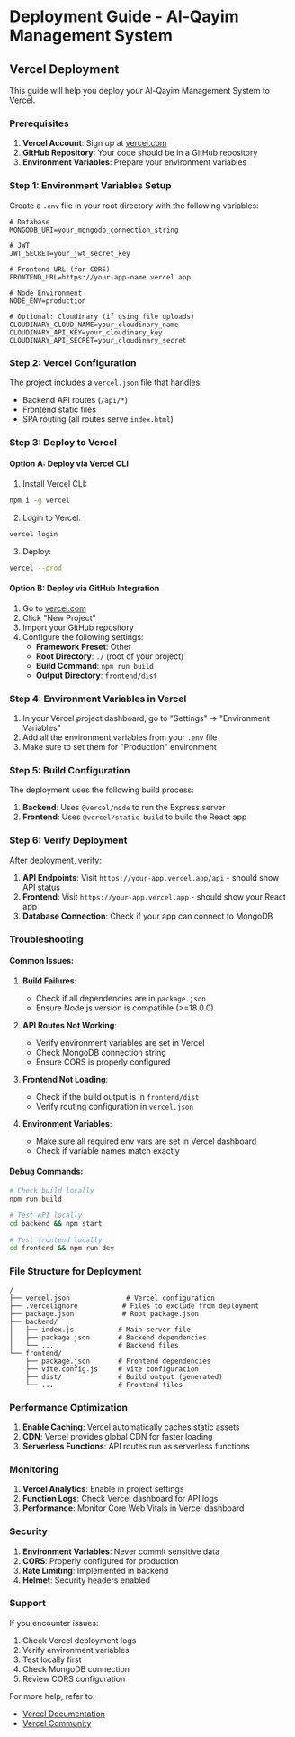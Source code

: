 # Deployment Guide - Al-Qayim Management System

## Vercel Deployment

This guide will help you deploy your Al-Qayim Management System to Vercel.

### Prerequisites

1. **Vercel Account**: Sign up at [vercel.com](https://vercel.com)
2. **GitHub Repository**: Your code should be in a GitHub repository
3. **Environment Variables**: Prepare your environment variables

### Step 1: Environment Variables Setup

Create a `.env` file in your root directory with the following variables:

```env
# Database
MONGODB_URI=your_mongodb_connection_string

# JWT
JWT_SECRET=your_jwt_secret_key

# Frontend URL (for CORS)
FRONTEND_URL=https://your-app-name.vercel.app

# Node Environment
NODE_ENV=production

# Optional: Cloudinary (if using file uploads)
CLOUDINARY_CLOUD_NAME=your_cloudinary_name
CLOUDINARY_API_KEY=your_cloudinary_key
CLOUDINARY_API_SECRET=your_cloudinary_secret
```

### Step 2: Vercel Configuration

The project includes a `vercel.json` file that handles:
- Backend API routes (`/api/*`)
- Frontend static files
- SPA routing (all routes serve `index.html`)

### Step 3: Deploy to Vercel

#### Option A: Deploy via Vercel CLI

1. Install Vercel CLI:
```bash
npm i -g vercel
```

2. Login to Vercel:
```bash
vercel login
```

3. Deploy:
```bash
vercel --prod
```

#### Option B: Deploy via GitHub Integration

1. Go to [vercel.com](https://vercel.com)
2. Click "New Project"
3. Import your GitHub repository
4. Configure the following settings:
   - **Framework Preset**: Other
   - **Root Directory**: `./` (root of your project)
   - **Build Command**: `npm run build`
   - **Output Directory**: `frontend/dist`

### Step 4: Environment Variables in Vercel

1. In your Vercel project dashboard, go to "Settings" → "Environment Variables"
2. Add all the environment variables from your `.env` file
3. Make sure to set them for "Production" environment

### Step 5: Build Configuration

The deployment uses the following build process:

1. **Backend**: Uses `@vercel/node` to run the Express server
2. **Frontend**: Uses `@vercel/static-build` to build the React app

### Step 6: Verify Deployment

After deployment, verify:

1. **API Endpoints**: Visit `https://your-app.vercel.app/api` - should show API status
2. **Frontend**: Visit `https://your-app.vercel.app` - should show your React app
3. **Database Connection**: Check if your app can connect to MongoDB

### Troubleshooting

#### Common Issues:

1. **Build Failures**:
   - Check if all dependencies are in `package.json`
   - Ensure Node.js version is compatible (>=18.0.0)

2. **API Routes Not Working**:
   - Verify environment variables are set in Vercel
   - Check MongoDB connection string
   - Ensure CORS is properly configured

3. **Frontend Not Loading**:
   - Check if the build output is in `frontend/dist`
   - Verify routing configuration in `vercel.json`

4. **Environment Variables**:
   - Make sure all required env vars are set in Vercel dashboard
   - Check if variable names match exactly

#### Debug Commands:

```bash
# Check build locally
npm run build

# Test API locally
cd backend && npm start

# Test frontend locally
cd frontend && npm run dev
```

### File Structure for Deployment

```
/
├── vercel.json              # Vercel configuration
├── .vercelignore           # Files to exclude from deployment
├── package.json            # Root package.json
├── backend/
│   ├── index.js           # Main server file
│   ├── package.json       # Backend dependencies
│   └── ...                # Backend files
└── frontend/
    ├── package.json       # Frontend dependencies
    ├── vite.config.js     # Vite configuration
    ├── dist/              # Build output (generated)
    └── ...                # Frontend files
```

### Performance Optimization

1. **Enable Caching**: Vercel automatically caches static assets
2. **CDN**: Vercel provides global CDN for faster loading
3. **Serverless Functions**: API routes run as serverless functions

### Monitoring

1. **Vercel Analytics**: Enable in project settings
2. **Function Logs**: Check Vercel dashboard for API logs
3. **Performance**: Monitor Core Web Vitals in Vercel dashboard

### Security

1. **Environment Variables**: Never commit sensitive data
2. **CORS**: Properly configured for production
3. **Rate Limiting**: Implemented in backend
4. **Helmet**: Security headers enabled

### Support

If you encounter issues:

1. Check Vercel deployment logs
2. Verify environment variables
3. Test locally first
4. Check MongoDB connection
5. Review CORS configuration

For more help, refer to:
- [Vercel Documentation](https://vercel.com/docs)
- [Vercel Community](https://github.com/vercel/vercel/discussions)